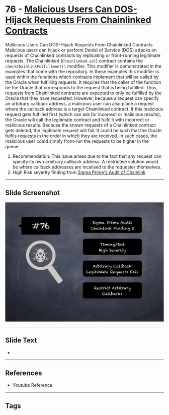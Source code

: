 
# 76 - [Malicious Users Can DOS-Hijack Requests From Chainlinked Contracts](./Malicious%20Users%20Can%20DOS-Hijack%20Requests%20From%20Chainlinked%20Contracts.md)

Malicious Users Can DOS-Hijack Requests From Chainlinked Contracts Malicious users can hijack or perform Denial of Service (DOS) attacks on requests of Chainlinked contracts by replicating or front-running legitimate requests. The Chainlinked (`Chainlinked.sol`) contract contains the `checkChainlinkFulfillment()` modifier. This modifier is demonstrated in the examples that come with the repository. In these examples this modifier is used within the functions which contracts implement that will be called by the Oracle when fulfilling requests. It requires that the caller of the function be the Oracle that corresponds to the request that is being fulfilled. Thus, requests from Chainlinked contracts are expected to only be fulfilled by the Oracle that they have requested. However, because a request can specify an arbitrary callback address, a malicious user can also place a request where the callback address is a target Chainlinked contract. If this malicious request gets fulfilled first (which can ask for incorrect or malicious results), the Oracle will call the legitimate contract and fulfil it with incorrect or malicious results. Because the known requests of a Chainlinked contract gets deleted, the legitimate request will fail. It could be such that the Oracle fulfils requests in the order in which they are received. In such cases, the malicious user could simply front-run the requests to be higher in the queue.


1. Recommendation: This issue arises due to the fact that any request can specify its own arbitrary callback address. A restrictive solution would be where callback addresses are localised to the requester themselves.
2. High Risk severity finding from [Sigma Prime's Audit of Chainlink](https://github.com/sigp/public-audits/blob/master/chainlink-1/review.pdf)


___
## Slide Screenshot
![076.png](../../images/7.%20Audit%20Findings%20101/076.png)
___
## Slide Text
- 
___
## References
- Youtube Reference
___
## Tags
